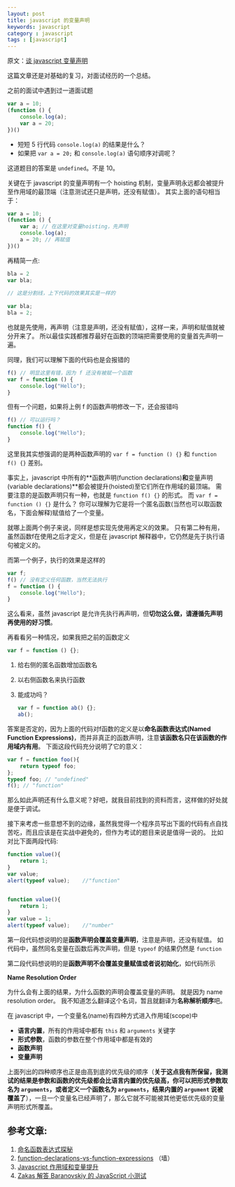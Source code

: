 ```yaml
---
layout: post
title: javascript 的变量声明
keywords: javascript
category : javascript
tags : [javascript]
---
```


原文：[谈 javascript 变量声明](http://qingbob.com/blog/%E8%B0%88javascript%E5%8F%98%E9%87%8F%E5%A3%B0%E6%98%8E)

这篇文章还是对基础的复习，对面试经历的一个总结。

之前的面试中遇到过一道面试题

```javascript
var a = 10;
(function () {
	console.log(a); 
	var a = 20;
})()
```

* 短短 5 行代码 `console.log(a)` 的结果是什么？
* 如果把 `var a = 20;` 和 `console.log(a)` 语句顺序对调呢？

这道题目的答案是 `undefined`。不是 10。

关键在于 javascript 的变量声明有一个 hoisting 机制，变量声明永远都会被提升至作用域的最顶端（注意测试还只是声明，还没有赋值）。
其实上面的语句相当于：

```javascript
var a = 10;
(function () {
	var a; // 在这里对变量hoisting，先声明
	console.log(a); 
	a = 20; // 再赋值
})()
```

再精简一点:

```javascript
bla = 2
var bla;
 
// 这是分割线，上下代码的效果其实是一样的
 
var bla;
bla = 2;
```

也就是先使用，再声明（注意是声明，还没有赋值），这样一来，声明和赋值就被分开来了。
所以最佳实践都推荐最好在函数的顶端把需要使用的变量首先声明一遍。

同理，我们可以理解下面的代码也是会报错的

```javascript
f() // 明显这里有错，因为 f 还没有被赋一个函数
var f = function () {
	console.log("Hello");
}
```

但有一个问题，如果将上例 f 的函数声明修改一下，还会报错吗

```javascript
f() // 可以运行吗？
function f() {
	console.log("Hello");
}
```

这里我其实想强调的是两种函数声明的 `var f = function () {}` 和 `function f() {}` 差别。

事实上，javascript 中所有的**函数声明(function declarations)**和**变量声明(variable declarations)**都会被提升(hoisted)至它们所在作用域的最顶端。
需要注意的是函数声明只有一种，也就是 `function f() {}` 的形式。
而 `var f = function () {}` 是什么？
你可以理解为它是将一个匿名函数(当然也可以取函数名，下面会解释)赋值给了一个变量。

就哪上面两个例子来说，同样是想实现先使用再定义的效果。
只有第二种有用，虽然函数f在使用之后才定义，但是在 javascript 解释器中，它仍然是先于执行语句被定义的。

而第一个例子，执行的效果是这样的

```javascript
var f;
f() // 没有定义任何函数，当然无法执行
f = function () {
	console.log("Hello");
}
```

这么看来，虽然 javascript 是允许先执行再声明，但**切勿这么做，请遵循先声明再使用的好习惯**。

再看看另一种情况，如果我把之前的函数定义

```javascript
var f = function () {};
```

1. 给右侧的匿名函数增加函数名
2. 以右侧函数名来执行函数
3. 能成功吗？

	```javascript
	var f = function ab() {};
	ab();
	```

答案是否定的，因为上面的代码对f函数的定义是以**命名函数表达式(Named Function Expressions)**，而并非真正的函数声明，注意**该函数名只在该函数的作用域内有用**。
下面这段代码充分说明了它的意义：

```javascript
var f = function foo(){
	return typeof foo;
};
typeof foo; // "undefined"
f(); // "function"
```

那么如此声明还有什么意义呢？好吧，就我目前找到的资料而言，这样做的好处就是便于调试。

接下来考虑一些意想不到的边缘，虽然我觉得一个程序员写出下面的代码有点自找苦吃，而且应该是在实战中避免的，但作为考试的题目来说是值得一说的。
比如对比下面两段代码:

```javascript
function value(){
	return 1;
}
var value;
alert(typeof value);    //"function"


function value(){
	return 1;
}
var value = 1;
alert(typeof value);    //"number"
```

第一段代码想说明的是**函数声明会覆盖变量声明**，注意是声明，还没有赋值。
如代码中，虽然同名变量在函数后再次声明，但是 `typeof` 的结果仍然是 `function`

第二段代码想说明的是**函数声明不会覆盖变量赋值或者说初始化**，如代码所示

**Name Resolution Order**

为什么会有上面的结果，为什么函数的声明会覆盖变量的声明。
就是因为 name resolution order。
我不知道怎么翻译这个名词，暂且就翻译为**名称解析顺序**吧。

在 javascript 中，一个变量名(name)有四种方式进入作用域(scope)中

* **语言内置**，所有的作用域中都有 `this` 和 `arguments` 关键字
* **形式参数**，函数的参数在整个作用域中都是有效的
* **函数声明**
* **变量声明**

上面列出的四种顺序也正是由高到底的优先级的顺序（**关于这点我有所保留，我测试的结果是参数和函数的优先级都会比语言内置的优先级高，你可以把形式参数取名为 `arguments`，或者定义一个函数名为 `arguments`，结果内置的 `argument` 说被覆盖了**），一旦一个变量名已经声明了，那么它就不可能被其他更低优先级的变量声明形式所覆盖。

## 参考文章:

1. [命名函数表达式探秘][1]
2. [function-declarations-vs-function-expressions][2] （墙）
3. [Javascript 作用域和变量提升][3]
4. [Zakas 解答 Baranovskiy 的 JavaScript 小测试][4]

[1]: http://justjavac.com/named-function-expressions-demystified.html
[2]: http://javascriptweblog.wordpress.com/2010/07/06/function-declarations-vs-function-expressions/
[3]: http://justjavac.iteye.com/blog/1886140
[4]: http://hikejun.com/blog/2010/01/27/zakas%E8%A7%A3%E7%AD%94baranovskiy%E7%9A%84javascript%E5%B0%8F%E6%B5%8B%E8%AF%95/